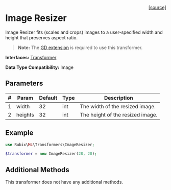 <span style="float:right;"><a href="https://github.com/RubixML/RubixML/blob/master/src/Transformers/ImageResizer.php">[source]</a></span>

# Image Resizer
Image Resizer fits (scales and crops) images to a user-specified width and height that preserves aspect ratio.

> **Note:** The [GD extension](https://php.net/manual/en/book.image.php) is required to use this transformer.

**Interfaces:** [Transformer](api.md#transformer)

**Data Type Compatibility:** Image

## Parameters
| # | Param | Default | Type | Description |
|---|---|---|---|---|
| 1 | width | 32 | int | The width of the resized image. |
| 2 | heights | 32 | int | The height of the resized image. |

## Example
```php
use Rubix\ML\Transformers\ImageResizer;

$transformer = new ImageResizer(28, 28);
```

## Additional Methods
This transformer does not have any additional methods.
